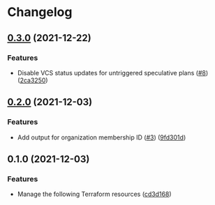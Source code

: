 # Changelog

## [0.3.0](https://www.github.com/dhoppeIT/terraform-tfe-organization/compare/v0.2.0...v0.3.0) (2021-12-22)


### Features

* Disable VCS status updates for untriggered speculative plans ([#8](https://www.github.com/dhoppeIT/terraform-tfe-organization/issues/8)) ([2ca3250](https://www.github.com/dhoppeIT/terraform-tfe-organization/commit/2ca3250158490272b05af3f9cfa540fd71e79c58))

## [0.2.0](https://www.github.com/dhoppeIT/terraform-tfe-organization/compare/v0.1.0...v0.2.0) (2021-12-03)


### Features

* Add output for organization membership ID ([#3](https://www.github.com/dhoppeIT/terraform-tfe-organization/issues/3)) ([9fd301d](https://www.github.com/dhoppeIT/terraform-tfe-organization/commit/9fd301df9ea973545014c159dde9e580ea62462a))

## 0.1.0 (2021-12-03)


### Features

* Manage the following Terraform resources ([cd3d168](https://www.github.com/dhoppeIT/terraform-tfe-organization/commit/cd3d16881bcf08cecc4ca3fe8712c94e8f7e75e6))
